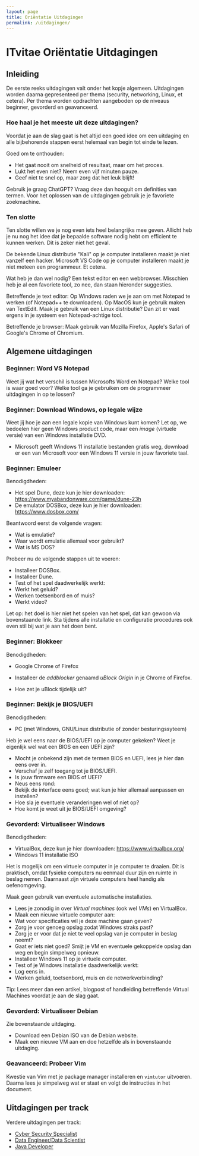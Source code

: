 ```yaml
---
layout: page
title: Oriëntatie Uitdagingen
permalink: /uitdagingen/
---
```


# ITvitae Oriëntatie Uitdagingen

## Inleiding

De eerste reeks uitdagingen valt onder het kopje algemeen.
Uitdagingen worden daarna gepresenteed per thema (security, networking, Linux, et cetera).
Per thema worden opdrachten aangeboden op de niveaus beginner, gevorderd en geavanceerd.

### Hoe haal je het meeste uit deze uitdagingen?

Voordat je aan de slag gaat is het altijd een goed idee om een uitdaging en alle bijbehorende stappen eerst helemaal van begin tot einde te lezen.

Goed om te onthouden:
- Het gaat nooit om snelheid of resultaat, maar om het proces.
- Lukt het even niet? Neem even vijf minuten pauze.
- Geef niet te snel op, maar zorg dat het leuk blijft!

Gebruik je graag ChatGPT?
Vraag deze dan hooguit om definities van termen.
Voor het oplossen van de uitdagingen gebruik je je favoriete zoekmachine.

### Ten slotte

Ten slotte willen we je nog even iets heel belangrijks mee geven.
Allicht heb je nu nog het idee dat je bepaalde software nodig hebt om efficient te kunnen werken.
Dit is zeker niet het geval.

De bekende Linux distributie "Kali" op je computer installeren maakt je niet vanzelf een hacker.
Microsoft VS Code op je computer installeren maakt je niet meteen een programmeur.
Et cetera.

Wat heb je dan wel nodig?
Een tekst editor en een webbrowser.
Misschien heb je al een favoriete tool, zo nee, dan staan hieronder suggesties.

Betreffende je text editor:
Op Windows raden we je aan om met Notepad te werken (of Notepad++ te downloaden).
Op MacOS kun je gebruik maken van TextEdit.
Maak je gebruik van een Linux distributie? Dan zit er vast ergens in je systeem een Notepad-achtige tool.

Betreffende je browser:
Maak gebruik van Mozilla Firefox, Apple's Safari of Google's Chrome of Chromium.

## Algemene uitdagingen

### Beginner: Word VS Notepad

Weet jij wat het verschil is tussen Microsofts Word en Notepad?
Welke tool is waar goed voor?
Welke tool ga je gebruiken om de programmeer uitdagingen in op te lossen?

### Beginner: Download Windows, op legale wijze

Weet jij hoe je aan een legale kopie van Windows kunt komen?
Let op, we bedoelen hier geen Windows product code, maar een *image* (virtuele versie) van een Windows installatie DVD.

- Microsoft geeft Windows 11 installatie bestanden gratis weg, download er een van Microsoft voor een Windows 11 versie in jouw favoriete taal.

### Beginner: Emuleer

Benodigdheden:
- Het spel Dune, deze kun je hier downloaden: https://www.myabandonware.com/game/dune-23h
- De emulator DOSBox, deze kun je hier downloaden: https://www.dosbox.com/

Beantwoord eerst de volgende vragen:

- Wat is emulatie?
- Waar wordt emulatie allemaal voor gebruikt?
- Wat is MS DOS?

Probeer nu de volgende stappen uit te voeren:

- Installeer DOSBox.
- Installeer Dune.
- Test of het spel daadwerkelijk werkt:
 - Werkt het geluid?
 - Werken toetsenbord en of muis?
 - Werkt video?

Let op: het doel is hier niet het spelen van het spel, dat kan gewoon via bovenstaande link.
Sta tijdens alle installatie en configuratie procedures ook even stil bij wat je aan het doen bent.

### Beginner: Blokkeer

Benodigdheden:
- Google Chrome of Firefox

- Installeer de *addblocker* genaamd *uBlock Origin* in je Chrome of Firefox.
- Hoe zet je uBlock tijdelijk uit?

### Beginner: Bekijk je BIOS/UEFI

Benodigdheden:
- PC (met Windows, GNU/Linux distributie of zonder besturingssyteem)

Heb je wel eens naar de BIOS/UEFI op je computer gekeken?
Weet je eigenlijk wel wat een BIOS en een UEFI zijn?

- Mocht je onbekend zijn met de termen BIOS en UEFI, lees je hier dan eens over in.
- Verschaf je zelf toegang tot je BIOS/UEFI.
- Is jouw firmware een BIOS of UEFI?
- Neus eens rond:
 - Bekijk de interface eens goed; wat kun je hier allemaal aanpassen en instellen?
 - Hoe sla je eventuele veranderingen wel of niet op?
 - Hoe komt je weet uit je BIOS/UEFI omgeving?

### Gevorderd: Virtualiseer Windows

Benodigdheden:
- VirtualBox, deze kun je hier downloaden: https://www.virtualbox.org/
- Windows 11 installatie ISO

Het is mogelijk om een virtuele computer in je computer te draaien.
Dit is praktisch, omdat fysieke computers nu eenmaal duur zijn en ruimte in beslag nemen.
Daarnaast zijn virtuele computers heel handig als oefenomgeving.

Maak geen gebruik van eventuele automatische installaties.

- Lees je zonodig in over *Virtual machines* (ook wel *VMs*) en VirtualBox.
- Maak een nieuwe virtuele computer aan:
 - Wat voor specificaties wil je deze machine gaan geven?
 - Zorg je voor genoeg opslag zodat Windows straks past?
 - Zorg je er voor dat je niet te veel opslag van je computer in beslag neemt?
- Gaat er iets niet goed? Smijt je VM en eventuele gekoppelde opslag dan weg en begin simpelweg opnieuw.
- Installeer Windows 11 op je virtuele computer.
- Test of je Windows installatie daadwerkelijk werkt:
 - Log eens in.
 - Werken geluid, toetsenbord, muis en de netwerkverbinding?

Tip: Lees meer dan een artikel, blogpost of handleiding betreffende Virtual Machines voordat je aan de slag gaat.

### Gevorderd: Virtualiseer Debian

Zie bovenstaande uitdaging.

- Download een Debian ISO van de Debian website.
- Maak een nieuwe VM aan en doe hetzelfde als in bovenstaande uitdaging.

### Geavanceerd: Probeer Vim

Kwestie van Vim met je package manager installeren en `vimtutor` uitvoeren.
Daarna lees je simpelweg wat er staat en volgt de instructies in het document.

## Uitdagingen per track

Verdere uitdagingen per track:

- [Cyber Security Specialist](/uitdagingen/cyber)
- [Data Engineer/Data Scientist](/uitdagingen/data)
- [Java Developer](/uitdagingen/java)
